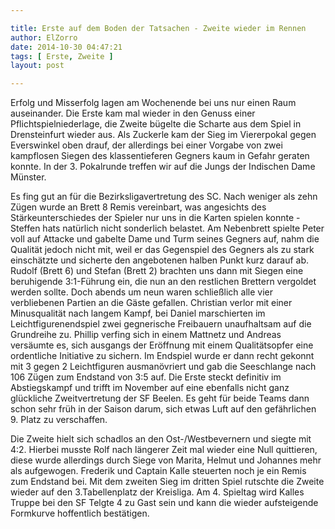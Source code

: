```yaml
---

title: Erste auf dem Boden der Tatsachen - Zweite wieder im Rennen
author: ElZorro
date: 2014-10-30 04:47:21
tags: [ Erste, Zweite ]
layout: post

---
```


Erfolg und Misserfolg lagen am Wochenende bei uns nur einen Raum auseinander. Die Erste kam mal wieder in den Genuss einer Pflichtspielniederlage, die Zweite bügelte die Scharte aus dem Spiel in Drensteinfurt wieder aus. Als Zuckerle kam der Sieg im Viererpokal gegen Everswinkel oben drauf, der allerdings bei einer Vorgabe von zwei kampflosen Siegen des klassentieferen Gegners kaum in Gefahr geraten konnte. In der 3. Pokalrunde treffen wir auf die Jungs der Indischen Dame Münster.

<!-- continue -->
Es fing gut an für die Bezirksligavertretung des SC. Nach weniger als zehn Zügen wurde an Brett 8 Remis vereinbart, was angesichts des Stärkeunterschiedes der Spieler nur uns in die Karten spielen konnte - Steffen hats natürlich nicht sonderlich belastet. Am Nebenbrett spielte Peter voll auf Attacke und gabelte Dame und Turm seines Gegners auf, nahm die Qualität jedoch nicht mit, weil er das Gegenspiel des Gegners als zu stark einschätzte und sicherte den angebotenen halben Punkt kurz darauf ab. Rudolf (Brett 6) und Stefan (Brett 2) brachten uns dann mit Siegen eine beruhigende 3:1-Führung ein, die nun an den restlichen Brettern vergoldet werden sollte. Doch abends um neun waren schließlich alle vier verbliebenen Partien an die Gäste gefallen. Christian verlor mit einer Minusqualität nach langem Kampf, bei Daniel marschierten im Leichtfigurenendspiel zwei gegnerische Freibauern unaufhaltsam auf die Grundreihe zu. Phillip verfing sich in einem Mattnetz und Andreas versäumte es, sich ausgangs der Eröffnung mit einem Qualitätsopfer eine ordentliche Initiative zu sichern. Im Endspiel wurde er dann recht gekonnt mit 3 gegen 2 Leichtfiguren ausmanövriert und gab die Seeschlange nach 106 Zügen zum Endstand von 3:5 auf. Die Erste steckt definitiv im Abstiegskampf und trifft im November auf eine ebenfalls nicht ganz glückliche Zweitvertretung der SF Beelen. Es geht für beide Teams dann schon sehr früh in der Saison darum, sich etwas Luft auf den gefährlichen 9. Platz zu verschaffen.



Die Zweite hielt sich schadlos an den Ost-/Westbevernern und siegte mit 4:2. Hierbei musste Rolf nach längerer Zeit mal wieder eine Null quittieren, diese wurde allerdings durch Siege von Marita, Helmut und Johannes mehr als aufgewogen. Frederik und Captain Kalle steuerten noch je ein Remis zum Endstand bei. Mit dem zweiten Sieg im dritten Spiel rutschte die Zweite wieder auf den 3.Tabellenplatz der Kreisliga. Am 4. Spieltag wird Kalles Truppe bei den SF Telgte 4 zu Gast sein und kann die wieder aufsteigende Formkurve hoffentlich bestätigen.

